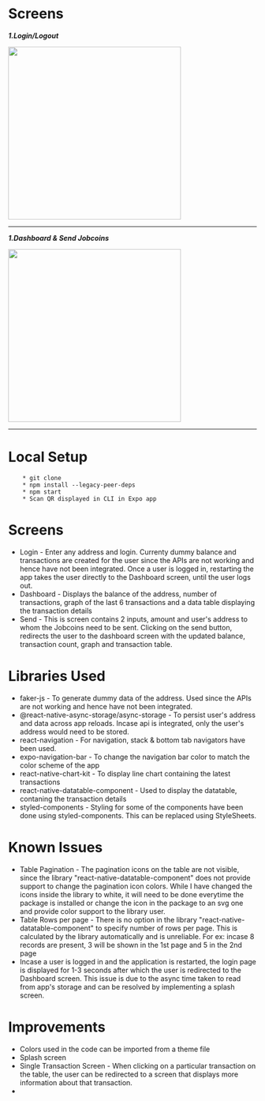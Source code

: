 # Screens

**_1.Login/Logout_**

<img src="https://user-images.githubusercontent.com/52071475/236421560-c178a69b-a0a0-4028-a10e-25c4776549a0.gif" height="350">

---

**_1.Dashboard & Send Jobcoins_**

<img src="https://user-images.githubusercontent.com/52071475/236420967-69c094ac-b366-4a3d-82f4-05433c43a6a8.gif" height="350">
   

---

# Local Setup

```
    * git clone
    * npm install --legacy-peer-deps
    * npm start
    * Scan QR displayed in CLI in Expo app
```

# Screens

-   Login - Enter any address and login. Currenty dummy balance and transactions are created for the user since the APIs are not working and hence have not been integrated. Once a user is logged in, restarting the app takes the user directly to the Dashboard screen, until the user logs out.
-   Dashboard - Displays the balance of the address, number of transactions, graph of the last 6 transactions and a data table displaying the transaction details
-   Send - This is screen contains 2 inputs, amount and user's address to whom the Jobcoins need to be sent. Clicking on the send button, redirects the user to the dashboard screen with the updated balance, transaction count, graph and transaction table.

# Libraries Used

-   faker-js - To generate dummy data of the address. Used since the APIs are not working and hence have not been integrated.
-   @react-native-async-storage/async-storage - To persist user's address and data across app reloads. Incase api is integrated, only the user's address would need to be stored.
-   react-navigation - For navigation, stack & bottom tab navigators have been used.
-   expo-navigation-bar - To change the navigation bar color to match the color scheme of the app
-   react-native-chart-kit - To display line chart containing the latest transactions
-   react-native-datatable-component - Used to display the datatable, contaning the transaction details
-   styled-components - Styling for some of the components have been done using styled-components. This can be replaced using StyleSheets.

# Known Issues

-   Table Pagination - The pagination icons on the table are not visible, since the library "react-native-datatable-component" does not provide support to change the pagination icon colors. While I have changed the icons inside the library to white, it will need to be done everytime the package is installed or change the icon in the package to an svg one and provide color support to the library user.
-   Table Rows per page - There is no option in the library "react-native-datatable-component" to specify number of rows per page. This is calculated by the library automatically and is unreliable. For ex: incase 8 records are present, 3 will be shown in the 1st page and 5 in the 2nd page
-   Incase a user is logged in and the application is restarted, the login page is displayed for 1-3 seconds after which the user is redirected to the Dashboard screen. This issue is due to the async time taken to read from app's storage and can be resolved by implementing a splash screen.

# Improvements

-   Colors used in the code can be imported from a theme file
-   Splash screen
-   Single Transaction Screen - When clicking on a particular transaction on the table, the user can be redirected to a screen that displays more information about that transaction.
-
